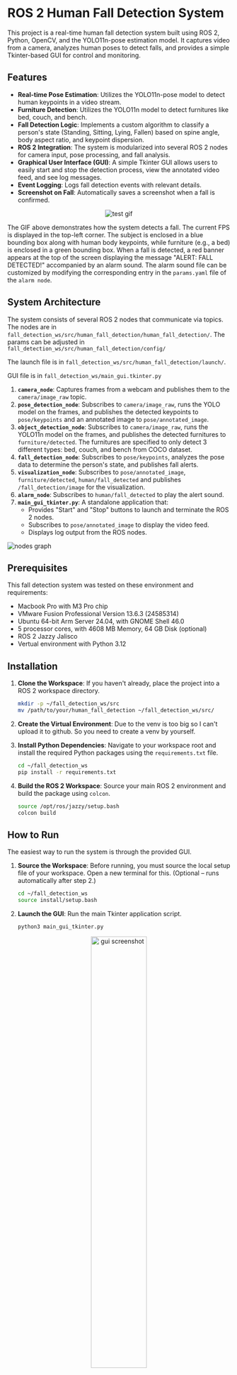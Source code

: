 
# ROS 2 Human Fall Detection System

This project is a real-time human fall detection system built using ROS 2, Python, OpenCV, and the YOLO11n-pose estimation model. It captures video from a camera, analyzes human poses to detect falls, and provides a simple Tkinter-based GUI for control and monitoring.

## Features

*   **Real-time Pose Estimation**: Utilizes the YOLO11n-pose model to detect human keypoints in a video stream.
*   **Furniture Detection**: Utilizes the YOLO11n model to detect furnitures like bed, couch, and bench.
*   **Fall Detection Logic**: Implements a custom algorithm to classify a person's state (Standing, Sitting, Lying, Fallen) based on spine angle, body aspect ratio, and keypoint dispersion.
*   **ROS 2 Integration**: The system is modularized into several ROS 2 nodes for camera input, pose processing, and fall analysis.
*   **Graphical User Interface (GUI)**: A simple Tkinter GUI allows users to easily start and stop the detection process, view the annotated video feed, and see log messages.
*   **Event Logging**: Logs fall detection events with relevant details.
*   **Screenshot on Fall**: Automatically saves a screenshot when a fall is confirmed.

<p align="center">
  <img src="images/test.gif" alt="test gif"/>
</p>

The GIF above demonstrates how the system detects a fall. The current FPS is displayed in the top-left corner. The subject is enclosed in a blue bounding box along with human body keypoints, while furniture (e.g., a bed) is enclosed in a green bounding box. When a fall is detected, a red banner appears at the top of the screen displaying the message "ALERT: FALL DETECTED!" accompanied by an alarm sound. The alarm sound file can be customized by modifying the corresponding entry in the `params.yaml` file of the `alarm node`.

## System Architecture

The system consists of several ROS 2 nodes that communicate via topics. The nodes are in `fall_detection_ws/src/human_fall_detection/human_fall_detection/`. The params can be adjusted in `fall_detection_ws/src/human_fall_detection/config/`

The launch file is in `fall_detection_ws/src/human_fall_detection/launch/`.

GUI file is in `fall_detection_ws/main_gui.tkinter.py`

1.  **`camera_node`**: Captures frames from a webcam and publishes them to the `camera/image_raw` topic.
2.  **`pose_detection_node`**: Subscribes to `camera/image_raw`, runs the YOLO model on the frames, and publishes the detected keypoints to `pose/keypoints` and an annotated image to `pose/annotated_image`.
3.  **`object_detection_node`**: Subscribes to `camera/image_raw`, runs the YOLO11n model on the frames, and publishes the detected furnitures to `furniture/detected`. The furnitures are specified to only detect 3 different types: bed, couch, and bench from COCO dataset.
4.  **`fall_detection_node`**: Subscribes to `pose/keypoints`, analyzes the pose data to determine the person's state, and publishes fall alerts.
5.  **`visualization_node`**: Subscribes to `pose/annotated_image`, `furniture/detected`, `human/fall_detected` and publishes `/fall_detection/image` for the visualization.
6.  **`alarm_node`**: Subscribes to `human/fall_detected` to play the alert sound.
7.  **`main_gui_tkinter.py`**: A standalone application that:
    *   Provides "Start" and "Stop" buttons to launch and terminate the ROS 2 nodes.
    *   Subscribes to `pose/annotated_image` to display the video feed.
    *   Displays log output from the ROS nodes.

![nodes graph](images/rosgraph.png)

## Prerequisites
This fall detection system was tested on these environment and requirements:
*   Macbook Pro with M3 Pro chip
*   VMware Fusion Professional Version 13.6.3 (24585314)
*   Ubuntu 64-bit Arm Server 24.04, with GNOME Shell 46.0
*   5 processor cores, with 4608 MB Memory, 64 GB Disk (optional)
*   ROS 2 Jazzy Jalisco
*   Vertual environment with Python 3.12

## Installation

1.  **Clone the Workspace**:
    If you haven't already, place the project into a ROS 2 workspace directory.
    ```bash
    mkdir -p ~/fall_detection_ws/src
    mv /path/to/your/human_fall_detection ~/fall_detection_ws/src/
    ```

2.  **Create the Virtual Environment**:
    Due to the venv is too big so I can't upload it to github. So you need to create a venv by yourself.

2.  **Install Python Dependencies**:
    Navigate to your workspace root and install the required Python packages using the `requirements.txt` file.
    ```bash
    cd ~/fall_detection_ws
    pip install -r requirements.txt
    ```

3.  **Build the ROS 2 Workspace**:
    Source your main ROS 2 environment and build the package using `colcon`.
    ```bash
    source /opt/ros/jazzy/setup.bash
    colcon build
    ```

## How to Run

The easiest way to run the system is through the provided GUI.

1.  **Source the Workspace**:
    Before running, you must source the local setup file of your workspace. Open a new terminal for this. (Optional – runs automatically after step 2.)
    ```bash
    cd ~/fall_detection_ws
    source install/setup.bash
    ```

2.  **Launch the GUI**:
    Run the main Tkinter application script.
    ```bash
    python3 main_gui_tkinter.py
    ```

<p align="center">
  <img src="images/gui_screenshot.png" alt="gui screenshot" width="50%"/>
</p>

3.  **Using the GUI**:
    *   **Start**: Click the "Start" button to launch all the necessary ROS 2 nodes. The video feed and logs will appear in the window.
    *   **Stop**: Click the "Stop" button to terminate the detection process.
    *   **Screenshots**: Click this button to open the `~/fall_detection_ws/screenshots` folder where images of detected falls are saved.

## Running Nodes Manually (Alternative)

You can also run the ROS 2 launch file directly without the GUI.

1.  **Uncomment line 167-170 in visulization_node.py**
    ```python
    # Display the visualization
    if self.display_output:
        cv2.imshow('Fall Detection Visualization', display_image)
        cv2.waitKey(1)
    ```


2.  **Source the Workspace**:
    ```bash
    cd ~/fall_detection_ws
    source install/setup.bash
    ```

3.  **Run the Launch File**:
    ```bash
    ros2 launch human_fall_detection fall_detection.launch.py
    ```

## Fall Detection Algorithm

![page1](images/page1.png)
![page2](images/page2.png)

## Troubleshooting
### 1. To install Ubuntu GUI on a ARM Mac using VMware
[Video Guide: 【MacBook使用UTM安装ubuntu操作系统】](https://www.bilibili.com/video/BV1SwB8YqEia/?share_source=copy_web&vd_source=2d41dd1d327971e94cab3647818bc2d2)

After installing the Ubuntu Server, run:
```bash
sudo apt-get update;
sudo apt-get install python3;
sudo apt-get install xinit;
sudo apt-get install ubuntu-desktop;
```
### 2. To access clipboard and camera in VMware:
```bash
sudo apt update
sudo apt install open-vm-tools open-vm-tools-desktop
sudo reboot
sudo usermod -aG video $USER
```

### 3. If use a virtual environment, ros2 can't recognize the side packages in the venv automatically. To solve this:
```bash
export PYTHONPATH=$(pwd)/venv/lib/python3.12/site-packages:$PYTHONPATH
```

### 4. To solve the stuttering sound in VMware:
[Reddit Link](https://www.reddit.com/r/vmware/comments/1dq4t32/ubuntu_vm_on_vmware_fusion_pro_1352_having_issues/)

The following steps solved this problem for me:
```bash
systemctl --user stop pipewire.socket
systemctl --user stop pipewire.service
systemctl --user disable pipewire.socket
systemctl --user disable pipewire.service
systemctl --user mask pipewire
systemctl --user mask pipewire.socket
sudo apt install pulseaudio
systemctl --user unmask pulseaudio
systemctl --user unmask pulseaudio.socket
systemctl --user start pulseaudio.service
systemctl --user enable pulseaudio.service
```
Check if pulseaudio is running:
```bash
pactl info
```
Reboot the system.
## Experiment Results
We categorized falls into four distinct types \cite{Alam}: forward, backward, left-side, and right-side. Fall simulations were conducted using a single subject. A camera was positioned approximately 180 cm above the ground at an angle of about 60 degrees to capture the floor area to simulate the surveillance. For the left-side and right-side falls, the subject stood near one side of the frame facing the camera, and performed simulated side falls onto a black mat. For the forward and backward falls, the subject stood with their side facing the camera. For normal daily activities, we imitate the four most frequent activities: standing still, walking around, sitting on a chair, and lying on the bed. 

The results are shown in Table IV. The Fig. 5 visualizes the fall detection results while Fig. 6 demonstrates the normal activity showcases.

<p align="center">
  <img src="images/results.png" alt="results" width="50%"/>
</p>
<p align="center">
  <img src="images/fall.png" alt="fall" width="44.3%"/>
  <img src="images/normal.png" alt="normal" width="45%"/>
</p>

Table V presents that the fall detection system achieved a high accuracy of 95.4%.

<p align="center">
  <img src="images/evaluation.png" alt="evaluation" width="50%"/>
</p>

## Future Work
For future work, we plan to explore additional cues for fall detection by monitoring changes in the subject's bounding box ratio. If the ratio changes significantly over a sequence of video frames, the system will classify the event as a fall. We also propose to track variations in the object's center of gravity to further assist in fall detection. A rapid shift beyond a predefined threshold would similarly be interpreted as a fall. Furthermore, we aim to extend the system's visualization capabilities by labeling and displaying the classified human postures (e.g., standing, sitting, lying, fallen) directly on the video output, providing intuitive real-time feedback. In addition, we intend to experiment with alternative models, such as OpenPose, and leverage open-source datasets for training to enhance the model's robustness and generalization capabilities.

This project is a Smart Home Project developed for COMP9991 and COMP9992 at UNSW. It was completed in 2025, spanning Term 1 to Term 2, by student Yiming Peng under the supervision of Professor Claude Sammut.
